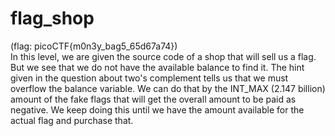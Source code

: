 # flag_shop
(flag: picoCTF{m0n3y_bag5_65d67a74}) <br/>
In this level, we are given the source code of a shop that will sell us a flag. But we see that we do not have the available balance to find it. The hint given in the question about two's complement tells us that we must overflow the balance variable. We can do that by the INT_MAX (2.147 billion) amount of the fake flags that will get the overall amount to be paid as negative. We keep doing this until we have the amount available for the actual flag and purchase that.
